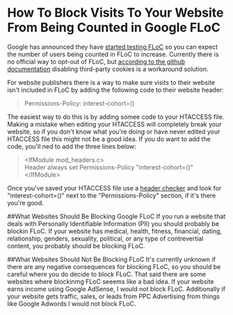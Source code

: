 # How To Block Visits To Your Website From Being Counted in Google FLoC

Google has announced they have [started testing FLoC](https://blog.google/products/ads-commerce/2021-01-privacy-sandbox/) so you can expect the number of users being counted in FLoC to increase. Currently there is no official way to opt-out of FLoC, but [according to the github documentation](https://github.com/WICG/floc) disabling third-party cookies is a workaround solution.

For website publishers there is a way to make sure visits to their website isn't included in FLoC by adding the following code to their website header:
>
>Permissions-Policy: interest-cohort=()
>
The easiest way to do this is by adding somee code to your HTACCESS file. Making a mistake when editing your HTACCESS will completely break your website, so if you don't know what you're doing or have never edited your HTACCESS file this might not be a good idea. If you do want to add the code, you'll ned to add the three lines below:
> 
>&lt;IfModule mod_headers.c&gt;<br />
>Header always set Permissions-Policy "interest-cohort=()"<br />
>&lt;/IfModule&gt;<br />
>
Once you've saved your HTACCESS file use a [header checker](https://securityheaders.com/) and look for "interest-cohort=()" next to the "Permissions-Policy" section, if it's there you're good.

##What Websites Should Be Blocking Google FLoC
If you run a website that deals with Personally Identifiable Information (PII) you should probably be blockin FLoC. If your website has medical, health, fitness, financial, dating, relationship, genders, sexuality, political, or any type of contrevertial content, you probably should be blocking FLoC.

##What Websites Should Not Be Blocking FLoC
It's currently unknown if there are any negative consequences for blocking FLoC, so you should be careful where you do decide to block FLoC. That said there are some websites where blockinmg FLoC seeems like a bad idea. If your website earns income using Google AdSense, I would not block FLoC. Additionally if your website gets traffic, sales, or leads from PPC Advertising from things like Google Adwords I would not block FLoC.

